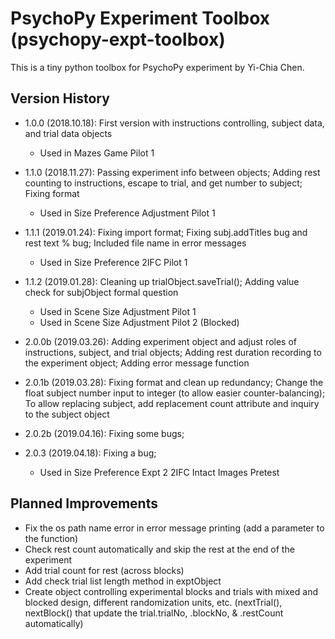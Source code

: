 # PsychoPy Experiment Toolbox (psychopy-expt-toolbox)

This is a tiny python toolbox for PsychoPy experiment by Yi-Chia Chen.

## Version History
- 1.0.0 (2018.10.18): First version with instructions controlling, subject data, and trial data objects
    - Used in Mazes Game Pilot 1

- 1.1.0 (2018.11.27): Passing experiment info between objects;
                      Adding rest counting to instructions, escape to trial, and get number to subject;
                      Fixing format
    - Used in Size Preference Adjustment Pilot 1

- 1.1.1 (2019.01.24): Fixing import format;
                      Fixing subj.addTitles bug and rest text % bug;
                      Included file name in error messages
    - Used in Size Preference 2IFC Pilot 1

- 1.1.2 (2019.01.28): Cleaning up trialObject.saveTrial();
                      Adding value check for subjObject formal question
    - Used in Scene Size Adjustment Pilot 1
    - Used in Scene Size Adjustment Pilot 2 (Blocked)

- 2.0.0b (2019.03.26): Adding experiment object and adjust roles of instructions, subject, and trial objects;
                       Adding rest duration recording to the experiment object;
                       Adding error message function

- 2.0.1b (2019.03.28): Fixing format and clean up redundancy;
                       Change the float subject number input to integer (to allow easier counter-balancing);
                       To allow replacing subject, add replacement count attribute and inquiry to the subject object

- 2.0.2b (2019.04.16): Fixing some bugs;

- 2.0.3 (2019.04.18): Fixing a bug;
    - Used in Size Preference Expt 2 2IFC Intact Images Pretest


## Planned Improvements
- Fix the os path name error in error message printing (add a parameter to the function)
- Check rest count automatically and skip the rest at the end of the experiment
- Add trial count for rest (across blocks)
- Add check trial list length method in exptObject
- Create object controlling experimental blocks and trials with mixed and blocked design, different randomization units, etc. (nextTrial(), nextBlock() that update the trial.trialNo, .blockNo, & .restCount automatically)
